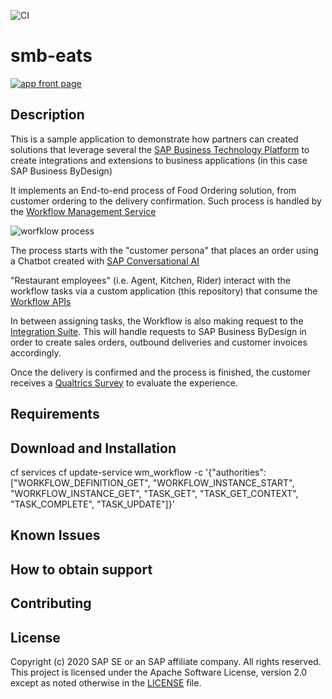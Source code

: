 ![CI](https://github.com/SAP-samples/smb-eats-backend/workflows/CI/badge.svg)
# smb-eats

[![](https://i.imgur.com/ElLTgfZ.png "app front page")](https://smb-eats.cfapps.eu10.hana.ondemand.com)


## Description
This is a sample application to demonstrate how partners can created solutions that leverage several the [SAP Business Technology Platform](https://www.sap.com/products/business-technology-platform.html) to create integrations and extensions to business applications (in this case SAP Business ByDesign)

It implements an End-to-end process of Food Ordering solution, from customer ordering to the delivery confirmation. Such process is handled by the [Workflow Management Service](https://discovery-center.cloud.sap/serviceCatalog/workflow-management)

![worfklow process](https://i.imgur.com/o6mk8oQ.png "Workflow process on the Business Application Studio")

The process starts with the "customer persona" that places an order using a Chatbot created with [SAP Conversational AI](https://cai.tools.sap/)

"Restaurant employees" (i.e. Agent, Kitchen, Rider) interact with the workflow tasks via a custom application (this repository) that consume the [Workflow APIs](https://help.sap.com/viewer/e157c391253b4ecd93647bf232d18a83/Cloud/en-US/df943e71122448caaf3c49f5ffd80627.html)

In between assigning tasks, the Workflow is also making request to the [Integration Suite](https://discovery-center.cloud.sap/serviceCatalog/integration-suite). This will handle requests to SAP Business ByDesign in order to create sales orders, outbound deliveries and customer invoices accordingly.

Once the delivery is confirmed and the process is finished, the customer receives a [Qualtrics Survey](https://discovery-center.cloud.sap/serviceCatalog/integration-suite) to evaluate the experience.


## Requirements


## Download and Installation
cf services 
cf update-service wm_workflow -c '{"authorities": ["WORKFLOW_DEFINITION_GET", "WORKFLOW_INSTANCE_START", "WORKFLOW_INSTANCE_GET", "TASK_GET", "TASK_GET_CONTEXT", "TASK_COMPLETE", "TASK_UPDATE"]}'
## Known Issues

## How to obtain support

## Contributing

## License
Copyright (c) 2020 SAP SE or an SAP affiliate company. All rights reserved. This project is licensed under the Apache Software License, version 2.0 except as noted otherwise in the [LICENSE](LICENSES/Apache-2.0.txt) file.
